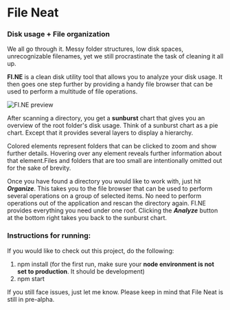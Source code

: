 # File Neat

### Disk usage + File organization

We all go through it. Messy folder structures, low disk spaces, unrecognizable filenames, yet we still procrastinate the task of cleaning it all up.

**FI.NE** is a clean disk utility tool that allows you to analyze your disk usage. It then goes one step further by providing a handy file browser that can be used to perform a multitude of file operations.

![FI.NE preview](http://res.cloudinary.com/madebynikhil/image/upload/v1473352764/fine-preview_x5dsxh.gif)

After scanning a directory, you get a **sunburst** chart that gives you an overview of the root folder's disk usage. Think of a sunburst chart as a pie chart. Except that it provides several layers to display a hierarchy.

Colored elements represent folders that can be clicked to zoom and show further details. Hovering over any element reveals further information about that element.Files and folders that are too small are intentionally omitted out for the sake of brevity.

Once you have found a directory you would like to work with, just hit **_Organize_**. This takes you to the file browser that can be used to perform several operations on a group of selected items. No need to perform operations out of the application and rescan the directory again. FI.NE provides everything you need under one roof. Clicking the **_Analyze_** button at the bottom right takes you back to the sunburst chart.

### Instructions for running:

If you would like to check out this project, do the following:
 
1. npm install (for the first run, make sure your **node environment is not set to production**. It should be development)
2. npm start

If you still face issues, just let me know. Please keep in mind that File Neat is still in pre-alpha. 
